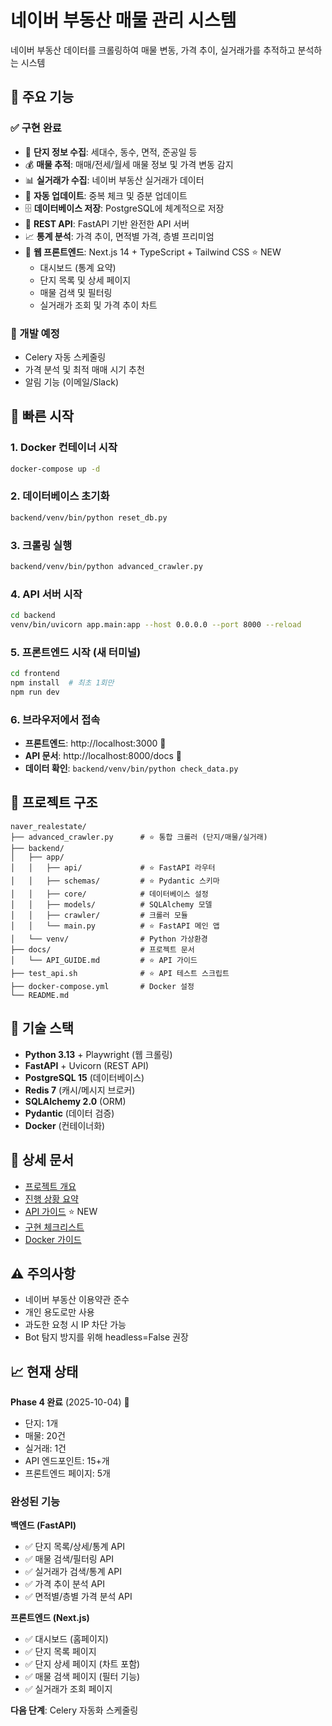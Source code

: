 # 네이버 부동산 매물 관리 시스템

네이버 부동산 데이터를 크롤링하여 매물 변동, 가격 추이, 실거래가를 추적하고 분석하는 시스템

## 🎯 주요 기능

### ✅ 구현 완료
- 🏢 **단지 정보 수집**: 세대수, 동수, 면적, 준공일 등
- 💰 **매물 추적**: 매매/전세/월세 매물 정보 및 가격 변동 감지
- 📊 **실거래가 수집**: 네이버 부동산 실거래가 데이터
- 🔄 **자동 업데이트**: 중복 체크 및 증분 업데이트
- 🗄️ **데이터베이스 저장**: PostgreSQL에 체계적으로 저장
- 🚀 **REST API**: FastAPI 기반 완전한 API 서버
- 📈 **통계 분석**: 가격 추이, 면적별 가격, 층별 프리미엄
- 🎨 **웹 프론트엔드**: Next.js 14 + TypeScript + Tailwind CSS ⭐ NEW
  - 대시보드 (통계 요약)
  - 단지 목록 및 상세 페이지
  - 매물 검색 및 필터링
  - 실거래가 조회 및 가격 추이 차트

### 🚧 개발 예정
- Celery 자동 스케줄링
- 가격 분석 및 최적 매매 시기 추천
- 알림 기능 (이메일/Slack)

## 🚀 빠른 시작

### 1. Docker 컨테이너 시작
```bash
docker-compose up -d
```

### 2. 데이터베이스 초기화
```bash
backend/venv/bin/python reset_db.py
```

### 3. 크롤링 실행
```bash
backend/venv/bin/python advanced_crawler.py
```

### 4. API 서버 시작
```bash
cd backend
venv/bin/uvicorn app.main:app --host 0.0.0.0 --port 8000 --reload
```

### 5. 프론트엔드 시작 (새 터미널)
```bash
cd frontend
npm install  # 최초 1회만
npm run dev
```

### 6. 브라우저에서 접속
- **프론트엔드**: http://localhost:3000 🎨
- **API 문서**: http://localhost:8000/docs 📖
- **데이터 확인**: `backend/venv/bin/python check_data.py`

## 📂 프로젝트 구조

```
naver_realestate/
├── advanced_crawler.py      # ⭐ 통합 크롤러 (단지/매물/실거래)
├── backend/
│   ├── app/
│   │   ├── api/             # ⭐ FastAPI 라우터
│   │   ├── schemas/         # ⭐ Pydantic 스키마
│   │   ├── core/            # 데이터베이스 설정
│   │   ├── models/          # SQLAlchemy 모델
│   │   ├── crawler/         # 크롤러 모듈
│   │   └── main.py          # ⭐ FastAPI 메인 앱
│   └── venv/                # Python 가상환경
├── docs/                    # 프로젝트 문서
│   └── API_GUIDE.md         # ⭐ API 가이드
├── test_api.sh              # ⭐ API 테스트 스크립트
├── docker-compose.yml       # Docker 설정
└── README.md
```

## 🔧 기술 스택

- **Python 3.13** + Playwright (웹 크롤링)
- **FastAPI** + Uvicorn (REST API)
- **PostgreSQL 15** (데이터베이스)
- **Redis 7** (캐시/메시지 브로커)
- **SQLAlchemy 2.0** (ORM)
- **Pydantic** (데이터 검증)
- **Docker** (컨테이너화)

## 📖 상세 문서

- [프로젝트 개요](docs/PROJECT_OVERVIEW.md)
- [진행 상황 요약](docs/PROGRESS_SUMMARY.md)
- [API 가이드](docs/API_GUIDE.md) ⭐ NEW
- [구현 체크리스트](docs/IMPLEMENTATION_CHECKLIST.md)
- [Docker 가이드](docs/SETUP_GUIDE.md)

## ⚠️ 주의사항

- 네이버 부동산 이용약관 준수
- 개인 용도로만 사용
- 과도한 요청 시 IP 차단 가능
- Bot 탐지 방지를 위해 headless=False 권장

## 📈 현재 상태

**Phase 4 완료** (2025-10-04) 🎉
- 단지: 1개
- 매물: 20건
- 실거래: 1건
- API 엔드포인트: 15+개
- 프론트엔드 페이지: 5개

### 완성된 기능
**백엔드 (FastAPI)**
- ✅ 단지 목록/상세/통계 API
- ✅ 매물 검색/필터링 API
- ✅ 실거래가 검색/통계 API
- ✅ 가격 추이 분석 API
- ✅ 면적별/층별 가격 분석 API

**프론트엔드 (Next.js)**
- ✅ 대시보드 (홈페이지)
- ✅ 단지 목록 페이지
- ✅ 단지 상세 페이지 (차트 포함)
- ✅ 매물 검색 페이지 (필터 기능)
- ✅ 실거래가 조회 페이지

**다음 단계**: Celery 자동화 스케줄링
